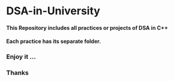 # DSA-in-University

#### This Repository includes all practices or projects of DSA in C++
#### Each practice has its separate folder.

### Enjoy it ...
### Thanks 
